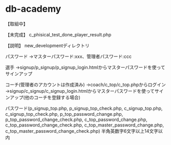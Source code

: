 # db-academy

【取組中】


【未完成】
c_phisical_test_done_player_result.php

【説明】
new_developmentディレクトリ

パスワード
→マスターパスワード:xxx、管理者パスワード:ccc

選手
→signup/p_signup/p_signup_login.htmlからマスターパスワードを使ってサインアップ

コーチ(管理者のアカウントは作成済み)
→coach/c_top/c_top.phpからログイン
→signup/c_signup/c_signup_login.htmlからマスターパスワードを使ってサインアップ(他のコーチを登録する場合)

パスワード(p_signup_top.php, p_signup_top_check.php, c_signup_top.php, c_signup_top_check.php, p_top_password_change.php, p_top_password_change_check.php, c_top_password_change.php, c_top_password_change_check.php, c_top_master_password_change.php, c_top_master_password_change_check.php)
半角英数字6文字以上14文字以内
